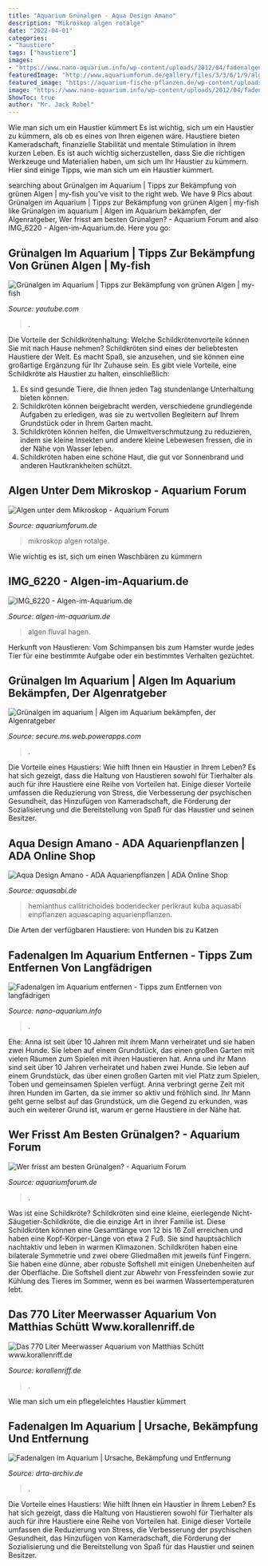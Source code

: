 ```yaml
---
title: "Aquarium Grünalgen - Aqua Design Amano"
description: "Mikroskop algen rotalge"
date: "2022-04-01"
categories:
- "haustiere"
tags: ["haustiere"]
images:
- "https://www.nano-aquarium.info/wp-content/uploads/2012/04/fadenalgen-aquarium-pflanze.jpg"
featuredImage: "http://www.aquariumforum.de/gallery/files/3/3/6/1/9/alge1.jpg"
featured_image: "https://aquarium-fische-pflanzen.de/wp-content/uploads/2019/01/rotalgen-im-aquarium.jpg"
image: "https://www.nano-aquarium.info/wp-content/uploads/2012/04/fadenalgen-aquarium-pflanze.jpg"
ShowToc: true
author: "Mr. Jack Robel"
---
```



Wie man sich um ein Haustier kümmert
Es ist wichtig, sich um ein Haustier zu kümmern, als ob es eines von Ihren eigenen wäre. Haustiere bieten Kameradschaft, finanzielle Stabilität und mentale Stimulation in ihrem kurzen Leben. Es ist auch wichtig sicherzustellen, dass Sie die richtigen Werkzeuge und Materialien haben, um sich um Ihr Haustier zu kümmern. Hier sind einige Tipps, wie man sich um ein Haustier kümmert.

	

		
searching about Grünalgen im Aquarium | Tipps zur Bekämpfung von grünen Algen | my-fish you've visit to the right web. We have 9 Pics about Grünalgen im Aquarium | Tipps zur Bekämpfung von grünen Algen | my-fish like Grünalgen im aquarium | Algen im Aquarium bekämpfen, der Algenratgeber, Wer frisst am besten Grünalgen? - Aquarium Forum and also IMG_6220 - Algen-im-Aquarium.de. Here you go:
		
    
## Grünalgen Im Aquarium | Tipps Zur Bekämpfung Von Grünen Algen | My-fish

<img loading=lazy src="https://i.ytimg.com/vi/_KO4M_1TTkk/maxresdefault.jpg" onerror="this.onerror=null;this.src='https://tse2.mm.bing.net/th?id=OIP.eoZ8iwZNUx1G7SCkPTF2swHaEK&amp;pid=15.1';" alt="Grünalgen im Aquarium | Tipps zur Bekämpfung von grünen Algen | my-fish">

_Source: youtube.com_

>. 

	

Die Vorteile der Schildkrötenhaltung: Welche Schildkrötenvorteile können Sie mit nach Hause nehmen?
Schildkröten sind eines der beliebtesten Haustiere der Welt. Es macht Spaß, sie anzusehen, und sie können eine großartige Ergänzung für Ihr Zuhause sein. Es gibt viele Vorteile, eine Schildkröte als Haustier zu halten, einschließlich:
1. Es sind gesunde Tiere, die Ihnen jeden Tag stundenlange Unterhaltung bieten können.
2. Schildkröten können beigebracht werden, verschiedene grundlegende Aufgaben zu erledigen, was sie zu wertvollen Begleitern auf Ihrem Grundstück oder in Ihrem Garten macht.
3. Schildkröten können helfen, die Umweltverschmutzung zu reduzieren, indem sie kleine Insekten und andere kleine Lebewesen fressen, die in der Nähe von Wasser leben.
4. Schildkröten haben eine schöne Haut, die gut vor Sonnenbrand und anderen Hautkrankheiten schützt.

    
## Algen Unter Dem Mikroskop - Aquarium Forum

<img loading=lazy src="http://www.aquariumforum.de/gallery/files/3/3/6/1/9/alge1.jpg" onerror="this.onerror=null;this.src='https://tse2.mm.bing.net/th?id=OIP.7rFQg9DuUwJn2fktcgtTEQHaHA&amp;pid=15.1';" alt="Algen unter dem Mikroskop - Aquarium Forum">

_Source: aquariumforum.de_

>mikroskop algen rotalge. 

	

Wie wichtig es ist, sich um einen Waschbären zu kümmern

    
## IMG_6220 - Algen-im-Aquarium.de

<img loading=lazy src="https://www.algen-im-aquarium.de/wp-content/uploads/IMG_6220.jpg" onerror="this.onerror=null;this.src='https://tse4.mm.bing.net/th?id=OIP.-qx4QoavWycvHFD1k7Of6wHaE7&amp;pid=15.1';" alt="IMG_6220 - Algen-im-Aquarium.de">

_Source: algen-im-aquarium.de_

>algen fluval hagen. 

	

Herkunft von Haustieren: Vom Schimpansen bis zum Hamster wurde jedes Tier für eine bestimmte Aufgabe oder ein bestimmtes Verhalten gezüchtet.

    
## Grünalgen Im Aquarium | Algen Im Aquarium Bekämpfen, Der Algenratgeber

<img loading=lazy src="https://aquarium-fische-pflanzen.de/wp-content/uploads/2019/01/rotalgen-im-aquarium.jpg" onerror="this.onerror=null;this.src='https://tse2.mm.bing.net/th?id=OIP.QaVbwbNw1CLIIUgz7r6bHAHaEt&amp;pid=15.1';" alt="Grünalgen im aquarium | Algen im Aquarium bekämpfen, der Algenratgeber">

_Source: secure.ms.web.powerapps.com_

>. 

	

Die Vorteile eines Haustiers: Wie hilft Ihnen ein Haustier in Ihrem Leben?
Es hat sich gezeigt, dass die Haltung von Haustieren sowohl für Tierhalter als auch für ihre Haustiere eine Reihe von Vorteilen hat. Einige dieser Vorteile umfassen die Reduzierung von Stress, die Verbesserung der psychischen Gesundheit, das Hinzufügen von Kameradschaft, die Förderung der Sozialisierung und die Bereitstellung von Spaß für das Haustier und seinen Besitzer.

    
## Aqua Design Amano - ADA Aquarienpflanzen | ADA Online Shop

<img loading=lazy src="https://www.aquasabi.de/bilder/produkte/gross/Hemianthus-callitrichoides-Cuba_b2.jpg" onerror="this.onerror=null;this.src='https://tse2.mm.bing.net/th?id=OIP.6m7gD5eR3uUHdoHxVpZolAHaHa&amp;pid=15.1';" alt="Aqua Design Amano - ADA Aquarienpflanzen | ADA Online Shop">

_Source: aquasabi.de_

>hemianthus callitrichoides bodendecker perlkraut kuba aquasabi einpflanzen aquascaping aquarienpflanzen. 

	

Die Arten der verfügbaren Haustiere: von Hunden bis zu Katzen

    
## Fadenalgen Im Aquarium Entfernen - Tipps Zum Entfernen Von Langfädrigen

<img loading=lazy src="https://www.nano-aquarium.info/wp-content/uploads/2012/04/fadenalgen-aquarium-pflanze.jpg" onerror="this.onerror=null;this.src='https://tse3.mm.bing.net/th?id=OIP.JMq4sY4Ei6pdfrGJc6LM2AHaE8&amp;pid=15.1';" alt="Fadenalgen im Aquarium entfernen - Tipps zum Entfernen von langfädrigen">

_Source: nano-aquarium.info_

>. 

	

Ehe: Anna ist seit über 10 Jahren mit ihrem Mann verheiratet und sie haben zwei Hunde. Sie leben auf einem Grundstück, das einen großen Garten mit vielen Räumen zum Spielen mit ihren Haustieren hat.
Anna und ihr Mann sind seit über 10 Jahren verheiratet und haben zwei Hunde. Sie leben auf einem Grundstück, das über einen großen Garten mit viel Platz zum Spielen, Toben und gemeinsamen Spielen verfügt. Anna verbringt gerne Zeit mit ihren Hunden im Garten, da sie immer so aktiv und fröhlich sind. Ihr Mann geht gerne selbst auf das Grundstück, um die Gegend zu erkunden, was auch ein weiterer Grund ist, warum er gerne Haustiere in der Nähe hat.

    
## Wer Frisst Am Besten Grünalgen? - Aquarium Forum

<img loading=lazy src="https://www.aquariumforum.de/gallery/files/3/0/8/0/5/algen_kopie-med.jpg" onerror="this.onerror=null;this.src='https://tse4.mm.bing.net/th?id=OIP.wsqPVcLSb1QLuhFBPl_HBwHaE8&amp;pid=15.1';" alt="Wer frisst am besten Grünalgen? - Aquarium Forum">

_Source: aquariumforum.de_

>. 

	

Was ist eine Schildkröte?
Schildkröten sind eine kleine, eierlegende Nicht-Säugetier-Schildkröte, die die einzige Art in ihrer Familie ist. Diese Schildkröten können eine Gesamtlänge von 12 bis 16 Zoll erreichen und haben eine Kopf-Körper-Länge von etwa 2 Fuß. Sie sind hauptsächlich nachtaktiv und leben in warmen Klimazonen. Schildkröten haben eine bilaterale Symmetrie und zwei obere Gliedmaßen mit jeweils fünf Fingern. Sie haben eine dünne, aber robuste Softshell mit einigen Unebenheiten auf der Oberfläche. Die Softshell dient zur Abwehr von Fressfeinden sowie zur Kühlung des Tieres im Sommer, wenn es bei warmen Wassertemperaturen lebt.

    
## Das 770 Liter Meerwasser Aquarium Von Matthias Schütt Www.korallenriff.de

<img loading=lazy src="https://www.korallenriff.de/bilder/galerie/gross/14664.jpg" onerror="this.onerror=null;this.src='https://tse1.mm.bing.net/th?id=OIP.c6W6vlnEImAfhQxxzTZD4wHaEK&amp;pid=15.1';" alt="Das 770 Liter Meerwasser Aquarium von Matthias Schütt www.korallenriff.de">

_Source: korallenriff.de_

>. 

	

Wie man sich um ein pflegeleichtes Haustier kümmert

    
## Fadenalgen Im Aquarium | Ursache, Bekämpfung Und Entfernung

<img loading=lazy src="https://www.drta-archiv.de/wp-content/uploads/2018/10/fadenalgen021.jpg" onerror="this.onerror=null;this.src='https://tse1.mm.bing.net/th?id=OIP.3ZgupehftWDCAQd6mQMEIQHaFA&amp;pid=15.1';" alt="Fadenalgen im Aquarium | Ursache, Bekämpfung und Entfernung">

_Source: drta-archiv.de_

>. 

	

Die Vorteile eines Haustiers: Wie hilft Ihnen ein Haustier in Ihrem Leben?
Es hat sich gezeigt, dass die Haltung von Haustieren sowohl für Tierhalter als auch für ihre Haustiere eine Reihe von Vorteilen hat. Einige dieser Vorteile umfassen die Reduzierung von Stress, die Verbesserung der psychischen Gesundheit, das Hinzufügen von Kameradschaft, die Förderung der Sozialisierung und die Bereitstellung von Spaß für das Haustier und seinen Besitzer.

